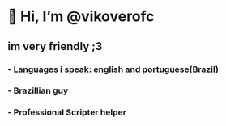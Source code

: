 # 👋 Hi, I’m @vikoverofc
## im very friendly ;3
### - Languages i speak: english and portuguese(Brazil)
### - Brazillian guy
### - Professional Scripter helper


<!---
vikoverofc/vikoverofc is a ✨ special ✨ repository because its `README.md` (this file) appears on your GitHub profile.
You can click the Preview link to take a look at your changes.
--->
